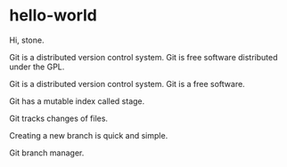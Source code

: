 # hello-world

Hi, stone.

Git is a distributed version control system.
Git is free software distributed under the GPL.

Git is a distributed version control system.
Git is a free software.

Git has a mutable index called stage.

Git tracks changes of files.

Creating a new branch is quick and simple.

Git branch manager.
